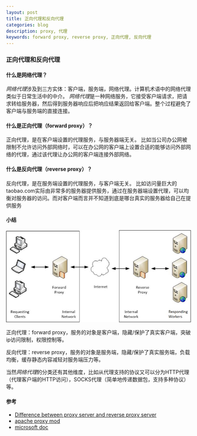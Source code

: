 ```yaml
---
layout: post
title: 正向代理和反向代理
categories: blog
description: proxy, 代理
keywords: forward proxy, reverse proxy, 正向代理, 反向代理
---
```


### 正向代理和反向代理
#### 什么是网络代理？
*网络代理*涉及到三方实体：客户端，服务端，网络代理。计算机术语中的网络代理类似于日常生活中的中介。
*网络代理*是一种网络服务，它接受客户端请求，把请求转给服务器，然后得到服务器响应后把响应结果返回给客户端。整个过程避免了客户端与服务端的直接连接。
    
#### 什么是正向代理（forward proxy）？
正向代理，是在客户端设置的代理服务，与服务器端无关。
比如当公司办公网被限制不允许访问外部网络时，可以在办公网的客户端上设置合适的能够访问外部网络的代理，通过该代理让办公网的客户端连接外部网络。

    
#### 什么是反向代理（reverse proxy）？
反向代理，是在服务端设置的代理服务，与客户端无关。
比如访问量巨大的taobao.com实际由非常多的服务器提供服务，通过在服务器端设置代理，可以均衡对服务器的访问。而对客户端而言并不知道到底是哪台真实的服务器给自己在提供服务

#### 小结

![forward-reverse-proxy](/images/blog/forward-reverse-proxy.jpg)

正向代理：forward proxy，服务的对象是客户端，隐藏/保护了真实客户端，突破ip访问限制，权限控制等。

反向代理：reverse proxy，服务的对象是服务端，隐藏/保护了真实服务端，负载均衡，缓存静态内容减轻对服务端压力等。

当然*网络代理*的分类还有其他维度，比如从代理支持的协议又可以分为HTTP代理（代理客户端的HTTP访问），SOCKS代理（简单地传递数据包，支持多种协议）等。

#### 参考

* [Difference between proxy server and reverse proxy server](https://stackoverflow.com/questions/224664/difference-between-proxy-server-and-reverse-proxy-server/366212#366212)
* [apache proxy mod](http://httpd.apache.org/docs/2.4/mod/mod_proxy.html#forwardreverse)
* [microsoft doc](https://docs.microsoft.com/en-us/iis/extensions/configuring-application-request-routing-arr/creating-a-forward-proxy-using-application-request-routing)
